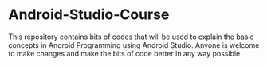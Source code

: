# Android-Studio-Course
This repository contains bits of codes that will be used to explain the basic concepts in Android Programming using Android Studio.
Anyone is welcome to make changes and make the bits of code better in any way possible.
